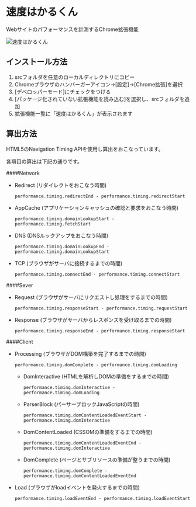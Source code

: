 速度はかるくん
==

Webサイトのパフォーマンスを計測するChrome拡張機能

![速度はかるくん](https://github.com/qaz-s/chrome-speed-measure/blob/master/src/icon.png?raw=true)

インストール方法
--
1. srcフォルダを任意のローカルディレクトリにコピー
2. Chromeブラウザのハンバーガーアイコン→[設定]→[Chrome拡張]を選択
3. [デベロッパーモード]にチェックをつける
4. [パッケージ化されていない拡張機能を読み込む]を選択し、srcフォルダを追加
5. 拡張機能一覧に「速度はかるくん」が表示されます

算出方法
--
HTML5のNavigation Timing APIを使用し算出をおこなっています。

各項目の算出は下記の通りです。

####Network
- Redirect (リダイレクトをおこなう時間)

  ``performance.timing.redirectEnd - performance.timing.redirectStart``
- AppCache (アプリケーションキャッシュの確認と要求をおこなう時間)

  ``performance.timing.domainLookupStart - performance.timing.fetchStart``

- DNS (DNSルックアップをおこなう時間)

  ``performance.timing.domainLookupEnd - performance.timing.domainLookupStart``

- TCP (ブラウザがサーバに接続するまでの時間)

  ``performance.timing.connectEnd - performance.timing.connectStart``

####Sever
- Request (ブラウザがサーバにリクエストし処理をするまでの時間)

  ``performance.timing.responseStart - performance.timing.requestStart``

- Response (ブラウザがサーバからレスポンスを受け取るまでの時間)

  ``performance.timing.responseEnd - performance.timing.responseStart``

####Client
- Processing (ブラウザがDOM構築を完了するまでの時間)

  ``performance.timing.domComplete - performance.timing.domLoading``

  - DomInteractive (HTMLを解析しDOMの準備をするまでの時間)

    ``performance.timing.domInteractive - performance.timing.domLoading``

  - ParserBlock (パーサーブロックJavaScriptの時間)

    ``performance.timing.domContentLoadedEventStart - performance.timing.domInteractive``

  - DomContentLoaded (CSSOMの準備をするまでの時間)

    ``performance.timing.domContentLoadedEventEnd - performance.timing.domInteractive``

  - DomComplete (ページとサブリソースの準備が整うまでの時間)

    ``performance.timing.domComplete - performance.timing.domContentLoadedEventEnd``

- Load (ブラウザがloadイベントを発火するまでの時間)

  ``performance.timing.loadEventEnd - performance.timing.loadEventStart``
